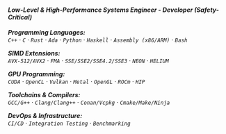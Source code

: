 
 <i> <h4><b> **Low-Level & High-Performance Systems Engineer - Developer (Safety-Critical)** </b> </h4>
 
**Programming Languages:** <br>
 `C++` · `C` · `Rust` · `Ada` · `Python` · `Haskell` · `Assembly (x86/ARM)` · `Bash`

**SIMD Extensions:**  
  `AVX-512/AVX2` · `FMA` · `SSE/SSE2/SSE4.2/SSE3` · `NEON` · `HELIUM` 

**GPU Programming:**  
  `CUDA` · `OpenCL` · `Vulkan` · `Metal` · `OpenGL` · `ROCm` · `HIP`  

**Toolchains & Compilers:**  
 `GCC/G++` · `Clang/Clang++` · `Conan/Vcpkg` · `Cmake/Make/Ninja`  

**DevOps & Infrastructure:**  
 `CI/CD` · `Integration Testing` · `Benchmarking`  
</i>
